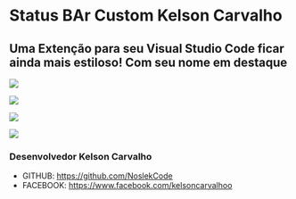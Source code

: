 # Status BAr Custom  Kelson Carvalho

## Uma Extenção para seu Visual Studio Code ficar ainda mais estiloso! Com seu nome em destaque

![](https://github.com/NoslekCode/statusbarnamecolor/blob/main/Captura%20de%20tela%202023-10-18%20142618.png?raw=true)

![](https://github.com/NoslekCode/statusbarnamecolor/blob/main/Captura%20de%20tela%202023-10-18%20143124.png?raw=true)

![](https://github.com/NoslekCode/statusbarnamecolor/blob/main/Captura%20de%20tela%202023-10-18%20143257.png?raw=true)

![](https://github.com/NoslekCode/statusbarnamecolor/blob/main/Captura%20de%20tela%202023-10-18%20141608.png?raw=true)

### Desenvolvedor Kelson Carvalho

* GITHUB: https://github.com/NoslekCode
* FACEBOOK: https://www.facebook.com/kelsoncarvalhoo